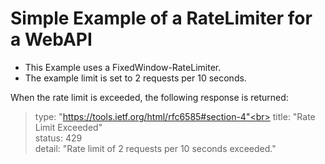 # Simple Example of a RateLimiter for a WebAPI

* This Example uses a FixedWindow-RateLimiter.
* The example limit is set to 2 requests per 10 seconds.
<p></p>

When the rate limit is exceeded, the following response is returned:

>  type:  "https://tools.ietf.org/html/rfc6585#section-4"<br>
>  title:  "Rate Limit Exceeded"<br>
>  status:  429<br>
>  detail:  "Rate limit of 2 requests per 10 seconds exceeded."<br>
